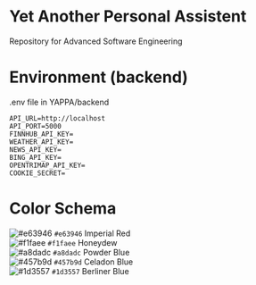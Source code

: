 # Yet Another Personal Assistent
Repository for Advanced Software Engineering

# Environment (backend)

.env file in YAPPA/backend

```env
API_URL=http://localhost
API_PORT=5000
FINNHUB_API_KEY=
WEATHER_API_KEY=
NEWS_API_KEY=
BING_API_KEY=
OPENTRIMAP_API_KEY=
COOKIE_SECRET=
```

# Color Schema

![#e63946](https://placehold.it/15/e63946/000000?text=+) `#e63946` Imperial Red<br>
![#f1faee](https://placehold.it/15/f1faee/000000?text=+) `#f1faee` Honeydew<br>
![#a8dadc](https://placehold.it/15/a8dadc/000000?text=+) `#a8dadc` Powder Blue<br>
![#457b9d](https://placehold.it/15/457b9d/000000?text=+) `#457b9d` Celadon Blue<br>
![#1d3557](https://placehold.it/15/1d3557/000000?text=+) `#1d3557` Berliner Blue
